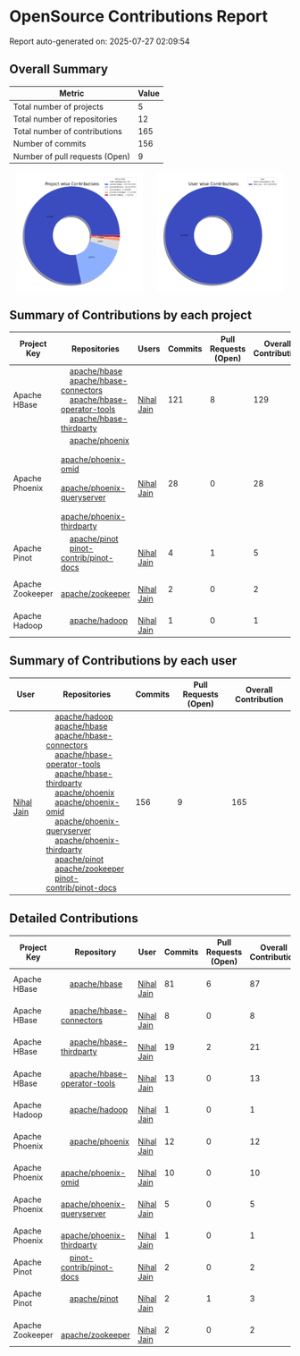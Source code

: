 # OpenSource Contributions Report

Report auto-generated on: 2025-07-27 02:09:54

## Overall Summary

| Metric | Value |
|--------|-------|
| Total number of projects | 5 |
| Total number of repositories | 12 |
| Total number of contributions | 165 |
| Number of commits | 156 |
| Number of pull requests (Open) | 9 |

<div style="display: flex; justify-content: space-around;">
  <img src="project_wise_contribution.png" alt="Project wise Contributions" style="width:45%;">
  <img src="user_wise_contribution.png" alt="User wise Contributions" style="width:45%;">
</div>

## Summary of Contributions by each project

| Project Key | Repositories | Users | Commits | Pull Requests (Open) | Overall Contribution |
|--------------|--------------|-------|---------|----------------------|----------------------|
| Apache HBase | <img src='https://avatars.githubusercontent.com/u/47359?v=4' width='12' height='12'> [apache/hbase](https://github.com/apache/hbase)<br><img src='https://avatars.githubusercontent.com/u/47359?v=4' width='12' height='12'> [apache/hbase-connectors](https://github.com/apache/hbase-connectors)<br><img src='https://avatars.githubusercontent.com/u/47359?v=4' width='12' height='12'> [apache/hbase-operator-tools](https://github.com/apache/hbase-operator-tools)<br><img src='https://avatars.githubusercontent.com/u/47359?v=4' width='12' height='12'> [apache/hbase-thirdparty](https://github.com/apache/hbase-thirdparty) | <img src='https://avatars.githubusercontent.com/u/3429351?v=4' width='12' height='12'> [Nihal Jain](https://github.com/NihalJain) | 121 | 8 | 129 |
| Apache Phoenix | <img src='https://avatars.githubusercontent.com/u/47359?v=4' width='12' height='12'> [apache/phoenix](https://github.com/apache/phoenix)<br><img src='https://avatars.githubusercontent.com/u/47359?v=4' width='12' height='12'> [apache/phoenix-omid](https://github.com/apache/phoenix-omid)<br><img src='https://avatars.githubusercontent.com/u/47359?v=4' width='12' height='12'> [apache/phoenix-queryserver](https://github.com/apache/phoenix-queryserver)<br><img src='https://avatars.githubusercontent.com/u/47359?v=4' width='12' height='12'> [apache/phoenix-thirdparty](https://github.com/apache/phoenix-thirdparty) | <img src='https://avatars.githubusercontent.com/u/3429351?v=4' width='12' height='12'> [Nihal Jain](https://github.com/NihalJain) | 28 | 0 | 28 |
| Apache Pinot | <img src='https://avatars.githubusercontent.com/u/47359?v=4' width='12' height='12'> [apache/pinot](https://github.com/apache/pinot)<br><img src='https://avatars.githubusercontent.com/u/62676312?v=4' width='12' height='12'> [pinot-contrib/pinot-docs](https://github.com/pinot-contrib/pinot-docs) | <img src='https://avatars.githubusercontent.com/u/3429351?v=4' width='12' height='12'> [Nihal Jain](https://github.com/NihalJain) | 4 | 1 | 5 |
| Apache Zookeeper | <img src='https://avatars.githubusercontent.com/u/47359?v=4' width='12' height='12'> [apache/zookeeper](https://github.com/apache/zookeeper) | <img src='https://avatars.githubusercontent.com/u/3429351?v=4' width='12' height='12'> [Nihal Jain](https://github.com/NihalJain) | 2 | 0 | 2 |
| Apache Hadoop | <img src='https://avatars.githubusercontent.com/u/47359?v=4' width='12' height='12'> [apache/hadoop](https://github.com/apache/hadoop) | <img src='https://avatars.githubusercontent.com/u/3429351?v=4' width='12' height='12'> [Nihal Jain](https://github.com/NihalJain) | 1 | 0 | 1 |

## Summary of Contributions by each user

| User | Repositories | Commits | Pull Requests (Open) | Overall Contribution |
|------|--------------|---------|----------------------|----------------------|
| <img src='https://avatars.githubusercontent.com/u/3429351?v=4' width='12' height='12'> [Nihal Jain](https://github.com/NihalJain) | <img src='https://avatars.githubusercontent.com/u/47359?v=4' width='12' height='12'> [apache/hadoop](https://github.com/apache/hadoop)<br><img src='https://avatars.githubusercontent.com/u/47359?v=4' width='12' height='12'> [apache/hbase](https://github.com/apache/hbase)<br><img src='https://avatars.githubusercontent.com/u/47359?v=4' width='12' height='12'> [apache/hbase-connectors](https://github.com/apache/hbase-connectors)<br><img src='https://avatars.githubusercontent.com/u/47359?v=4' width='12' height='12'> [apache/hbase-operator-tools](https://github.com/apache/hbase-operator-tools)<br><img src='https://avatars.githubusercontent.com/u/47359?v=4' width='12' height='12'> [apache/hbase-thirdparty](https://github.com/apache/hbase-thirdparty)<br><img src='https://avatars.githubusercontent.com/u/47359?v=4' width='12' height='12'> [apache/phoenix](https://github.com/apache/phoenix)<br><img src='https://avatars.githubusercontent.com/u/47359?v=4' width='12' height='12'> [apache/phoenix-omid](https://github.com/apache/phoenix-omid)<br><img src='https://avatars.githubusercontent.com/u/47359?v=4' width='12' height='12'> [apache/phoenix-queryserver](https://github.com/apache/phoenix-queryserver)<br><img src='https://avatars.githubusercontent.com/u/47359?v=4' width='12' height='12'> [apache/phoenix-thirdparty](https://github.com/apache/phoenix-thirdparty)<br><img src='https://avatars.githubusercontent.com/u/47359?v=4' width='12' height='12'> [apache/pinot](https://github.com/apache/pinot)<br><img src='https://avatars.githubusercontent.com/u/47359?v=4' width='12' height='12'> [apache/zookeeper](https://github.com/apache/zookeeper)<br><img src='https://avatars.githubusercontent.com/u/62676312?v=4' width='12' height='12'> [pinot-contrib/pinot-docs](https://github.com/pinot-contrib/pinot-docs) | 156 | 9 | 165 |

## Detailed Contributions

| Project Key | Repository | User | Commits | Pull Requests (Open) | Overall Contribution |
|--------------|------------|------|---------|----------------------|----------------------|
| Apache HBase | <img src='https://avatars.githubusercontent.com/u/47359?v=4' width='12' height='12'> [apache/hbase](https://github.com/apache/hbase) | <img src='https://avatars.githubusercontent.com/u/3429351?v=4' width='12' height='12'> [Nihal Jain](https://github.com/NihalJain) | 81 | 6 | 87 |
| Apache HBase | <img src='https://avatars.githubusercontent.com/u/47359?v=4' width='12' height='12'> [apache/hbase-connectors](https://github.com/apache/hbase-connectors) | <img src='https://avatars.githubusercontent.com/u/3429351?v=4' width='12' height='12'> [Nihal Jain](https://github.com/NihalJain) | 8 | 0 | 8 |
| Apache HBase | <img src='https://avatars.githubusercontent.com/u/47359?v=4' width='12' height='12'> [apache/hbase-thirdparty](https://github.com/apache/hbase-thirdparty) | <img src='https://avatars.githubusercontent.com/u/3429351?v=4' width='12' height='12'> [Nihal Jain](https://github.com/NihalJain) | 19 | 2 | 21 |
| Apache HBase | <img src='https://avatars.githubusercontent.com/u/47359?v=4' width='12' height='12'> [apache/hbase-operator-tools](https://github.com/apache/hbase-operator-tools) | <img src='https://avatars.githubusercontent.com/u/3429351?v=4' width='12' height='12'> [Nihal Jain](https://github.com/NihalJain) | 13 | 0 | 13 |
| Apache Hadoop | <img src='https://avatars.githubusercontent.com/u/47359?v=4' width='12' height='12'> [apache/hadoop](https://github.com/apache/hadoop) | <img src='https://avatars.githubusercontent.com/u/3429351?v=4' width='12' height='12'> [Nihal Jain](https://github.com/NihalJain) | 1 | 0 | 1 |
| Apache Phoenix | <img src='https://avatars.githubusercontent.com/u/47359?v=4' width='12' height='12'> [apache/phoenix](https://github.com/apache/phoenix) | <img src='https://avatars.githubusercontent.com/u/3429351?v=4' width='12' height='12'> [Nihal Jain](https://github.com/NihalJain) | 12 | 0 | 12 |
| Apache Phoenix | <img src='https://avatars.githubusercontent.com/u/47359?v=4' width='12' height='12'> [apache/phoenix-omid](https://github.com/apache/phoenix-omid) | <img src='https://avatars.githubusercontent.com/u/3429351?v=4' width='12' height='12'> [Nihal Jain](https://github.com/NihalJain) | 10 | 0 | 10 |
| Apache Phoenix | <img src='https://avatars.githubusercontent.com/u/47359?v=4' width='12' height='12'> [apache/phoenix-queryserver](https://github.com/apache/phoenix-queryserver) | <img src='https://avatars.githubusercontent.com/u/3429351?v=4' width='12' height='12'> [Nihal Jain](https://github.com/NihalJain) | 5 | 0 | 5 |
| Apache Phoenix | <img src='https://avatars.githubusercontent.com/u/47359?v=4' width='12' height='12'> [apache/phoenix-thirdparty](https://github.com/apache/phoenix-thirdparty) | <img src='https://avatars.githubusercontent.com/u/3429351?v=4' width='12' height='12'> [Nihal Jain](https://github.com/NihalJain) | 1 | 0 | 1 |
| Apache Pinot | <img src='https://avatars.githubusercontent.com/u/62676312?v=4' width='12' height='12'> [pinot-contrib/pinot-docs](https://github.com/pinot-contrib/pinot-docs) | <img src='https://avatars.githubusercontent.com/u/3429351?v=4' width='12' height='12'> [Nihal Jain](https://github.com/NihalJain) | 2 | 0 | 2 |
| Apache Pinot | <img src='https://avatars.githubusercontent.com/u/47359?v=4' width='12' height='12'> [apache/pinot](https://github.com/apache/pinot) | <img src='https://avatars.githubusercontent.com/u/3429351?v=4' width='12' height='12'> [Nihal Jain](https://github.com/NihalJain) | 2 | 1 | 3 |
| Apache Zookeeper | <img src='https://avatars.githubusercontent.com/u/47359?v=4' width='12' height='12'> [apache/zookeeper](https://github.com/apache/zookeeper) | <img src='https://avatars.githubusercontent.com/u/3429351?v=4' width='12' height='12'> [Nihal Jain](https://github.com/NihalJain) | 2 | 0 | 2 |
